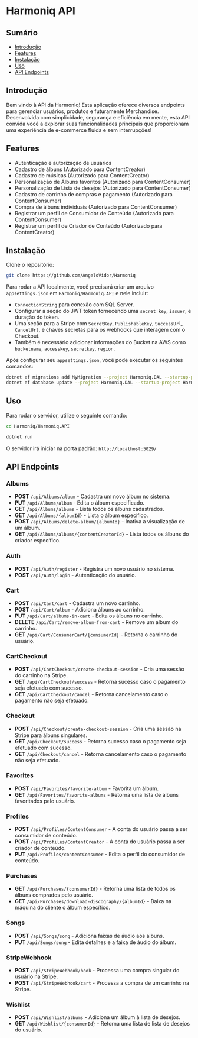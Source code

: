# Harmoniq API

## Sumário
- [Introdução](#introdução)
- [Features](#features)
- [Instalação](#instalação)
- [Uso](#uso)
- [API Endpoints](#api-endpoints)

## Introdução
Bem vindo à API da Harmoniq! Esta aplicação oferece diversos endpoints para gerenciar usuários, produtos e futuramente Merchandise. Desenvolvida com simplicidade, segurança e eficiência em mente, esta API convida você a explorar suas funcionalidades principais que proporcionam uma experiência de e-commerce fluida e sem interrupções!

## Features
- Autenticação e autorização de usuários
- Cadastro de álbuns (Autorizado para ContentCreator)
- Cadastro de músicas (Autorizado para ContentCreator)
- Personalização de Álbuns favoritos (Autorizado para ContentConsumer)
- Personalização de Lista de desejos (Autorizado para ContentConsumer)
- Cadastro de carrinho de compras e pagamento (Autorizado para ContentConsumer)
- Compra de álbuns individuais (Autorizado para ContentConsumer)
- Registrar um perfil de Consumidor de Conteúdo (Autorizado para ContentConsumer)
- Registrar um perfil de Criador de Conteúdo (Autorizado para ContentCreator)

## Instalação

Clone o repositório:
```bash
git clone https://github.com/AngeloVidor/Harmoniq
```

Para rodar a API localmente, você precisará criar um arquivo `appsettings.json` em `Harmoniq/Harmoniq.API` e nele incluir:
- `ConnectionString` para conexão com SQL Server.
- Configurar a seção do JWT token fornecendo uma `secret key`, `issuer`, e duração do token.
- Uma seção para a Stripe com `SecretKey`, `PublishableKey`, `SuccessUrl`, `CancelUrl`, e chaves secretas para os webhooks que interagem com o Checkout.
- Também é necessário adicionar informações do Bucket na AWS como `bucketname`, `accesskey`, `secretkey`, `region`.

Após configurar seu `appsettings.json`, você pode executar os seguintes comandos:

```bash
dotnet ef migrations add MyMigration --project Harmoniq.DAL --startup-project Harmoniq.API
dotnet ef database update --project Harmoniq.DAL --startup-project Harmoniq.API
```

## Uso

Para rodar o servidor, utilize o seguinte comando:
```bash
cd Harmoniq/Harmoniq.API
```
```bash
dotnet run
```

O servidor irá iniciar na porta padrão: `http://localhost:5029/`

## API Endpoints

### Albums
- **POST** `/api/Albums/album` - Cadastra um novo álbum no sistema.
- **PUT** `/api/Albums/album` - Edita o álbum especificado.
- **GET** `/api/Albums/albums` - Lista todos os álbuns cadastrados.
- **GET** `/api/Albums/{albumId}` - Lista o álbum específico.
- **POST** `/api/Albums/delete-album/{albumId}` - Inativa a visualização de um álbum.
- **GET** `/api/Albums/albums/{contentCreatorId}` - Lista todos os álbuns do criador específico.

### Auth
- **POST** `/api/Auth/register` - Registra um novo usuário no sistema.
- **POST** `/api/Auth/login` - Autenticação do usuário.

### Cart
- **POST** `/api/Cart/cart` - Cadastra um novo carrinho.
- **POST** `/api/Cart/album` - Adiciona álbuns ao carrinho.
- **PUT** `/api/Cart/albums-in-cart` - Edita os álbuns no carrinho.
- **DELETE** `/api/Cart/remove-album-from-cart` - Remove um álbum do carrinho.
- **GET** `/api/Cart/ConsumerCart/{consumerId}` - Retorna o carrinho do usuário.

### CartCheckout
- **POST** `/api/CartCheckout/create-checkout-session` - Cria uma sessão do carrinho na Stripe.
- **GET** `/api/CartCheckout/success` - Retorna sucesso caso o pagamento seja efetuado com sucesso.
- **GET** `/api/CartCheckout/cancel` - Retorna cancelamento caso o pagamento não seja efetuado.

### Checkout
- **POST** `/api/Checkout/create-checkout-session` - Cria uma sessão na Stripe para álbuns singulares.
- **GET** `/api/Checkout/success` - Retorna sucesso caso o pagamento seja efetuado com sucesso.
- **GET** `/api/Checkout/cancel` - Retorna cancelamento caso o pagamento não seja efetuado.

### Favorites
- **POST** `/api/Favorites/favorite-album` - Favorita um álbum.
- **GET** `/api/Favorites/favorite-albums` - Retorna uma lista de álbuns favoritados pelo usuário.

### Profiles
- **POST** `/api/Profiles/ContentConsumer` - A conta do usuário passa a ser consumidor de conteúdo.
- **POST** `/api/Profiles/ContentCreator` - A conta do usuário passa a ser criador de conteúdo.
- **PUT** `/api/Profiles/contentConsumer` - Edita o perfil do consumidor de conteúdo.

### Purchases
- **GET** `/api/Purchases/{consumerId}` - Retorna uma lista de todos os álbuns comprados pelo usuário.
- **GET** `/api/Purchases/download-discography/{albumId}` - Baixa na máquina do cliente o álbum específico.

### Songs
- **POST** `/api/Songs/song` - Adiciona faixas de áudio aos álbuns.
- **PUT** `/api/Songs/song` - Edita detalhes e a faixa de áudio do álbum.

### StripeWebhook
- **POST** `/api/StripeWebhook/hook` - Processa uma compra singular do usuário na Stripe.
- **POST** `/api/StripeWebhook/cart` - Processa a compra de um carrinho na Stripe.

### Wishlist
- **POST** `/api/Wishlist/albums` - Adiciona um álbum à lista de desejos.
- **GET** `/api/Wishlist/{consumerId}` - Retorna uma lista de lista de desejos do usuário.


